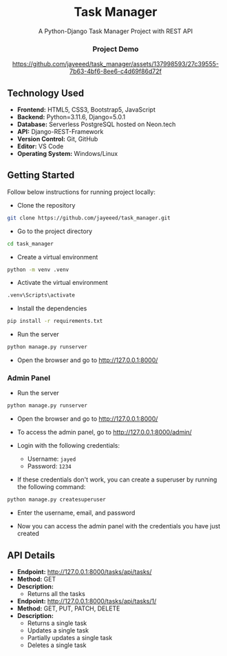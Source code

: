 <div align="center">
  <h1>Task Manager</h1>
    A Python-Django Task Manager Project with REST API
  <h3>Project Demo</h3>


https://github.com/jayeeed/task_manager/assets/137998593/27c39555-7b63-4bf6-8ee6-c4d69f86d72f


</div>

## Technology Used

- **Frontend:** HTML5, CSS3, Bootstrap5, JavaScript
- **Backend:** Python=3.11.6, Django=5.0.1
- **Database:** Serverless PostgreSQL hosted on Neon.tech
- **API:** Django-REST-Framework
- **Version Control:** Git, GitHub
- **Editor:** VS Code
- **Operating System:** Windows/Linux

## Getting Started

Follow below instructions for running project locally:

- Clone the repository

```bash
git clone https://github.com/jayeeed/task_manager.git
```

- Go to the project directory

```bash
cd task_manager
```

- Create a virtual environment

```bash
python -m venv .venv
```

- Activate the virtual environment

```bash
.venv\Scripts\activate
```

- Install the dependencies

```bash
pip install -r requirements.txt
```

- Run the server

```bash
python manage.py runserver
```

- Open the browser and go to http://127.0.0.1:8000/

### Admin Panel

- Run the server

```bash
python manage.py runserver
```

- Open the browser and go to http://127.0.0.1:8000/

- To access the admin panel, go to http://127.0.0.1:8000/admin/

- Login with the following credentials:

  - Username: `jayed`
  - Password: `1234`

- If these credentials don't work, you can create a superuser by running the following command:

```bash
python manage.py createsuperuser
```

- Enter the username, email, and password

- Now you can access the admin panel with the credentials you have just created

## API Details

- **Endpoint:** http://127.0.0.1:8000/tasks/api/tasks/
- **Method:** GET
- **Description:**
  - Returns all the tasks
- **Endpoint:** http://127.0.0.1:8000/tasks/api/tasks/1/
- **Method:** GET, PUT, PATCH, DELETE
- **Description:**
  - Returns a single task
  - Updates a single task
  - Partially updates a single task
  - Deletes a single task
